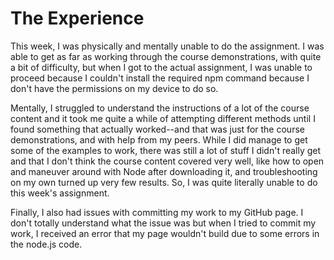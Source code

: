 # The Experience

This week, I was physically and mentally unable to do the assignment. I was able to get as far as working through the course demonstrations, with quite a bit of difficulty, but when I got to the actual assignment, I was unable to proceed because I couldn't install the required npm command because I don't have the permissions on my device to do so.

Mentally, I struggled to understand the instructions of a lot of the course content and it took me quite a while of attempting different methods until I found something that actually worked--and that was just for the course demonstrations, and with help from my peers. While I did manage to get some of the examples to work, there was still a lot of stuff I didn't really get and that I don't think the course content covered very well, like how to open and maneuver around with Node after downloading it, and troubleshooting on my own turned up very few results. So, I was quite literally unable to do this week's assignment.

Finally, I also had issues with committing my work to my GitHub page. I don't totally understand what the issue was but when I tried to commit my work, I received an error that my page wouldn't build due to some errors in the node.js code. 
